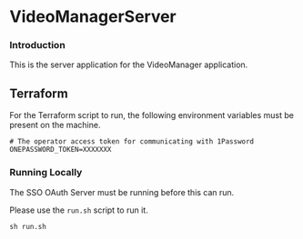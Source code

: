 # VideoManagerServer

### Introduction

This is the server application for the VideoManager application.

## Terraform

For the Terraform script to run, the following environment variables must be present on the machine.

```
# The operator access token for communicating with 1Password
ONEPASSWORD_TOKEN=XXXXXXX
```

### Running Locally

The SSO OAuth Server must be running before this can run.

Please use the `run.sh` script to run it.

`sh run.sh`